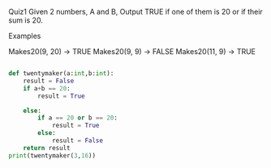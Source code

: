 Quiz1
Given 2 numbers, A and B, Output TRUE if one of them is 20 or if their sum is 20.

Examples

Makes20(9, 20) → TRUE
Makes20(9, 9) → FALSE
Makes20(11, 9) → TRUE

```py

def twentymaker(a:int,b:int):
    result = False
    if a+b == 20:
        result = True

    else:
        if a == 20 or b == 20:
            result = True
        else:
            result = False
    return result
print(twentymaker(3,16))




```
